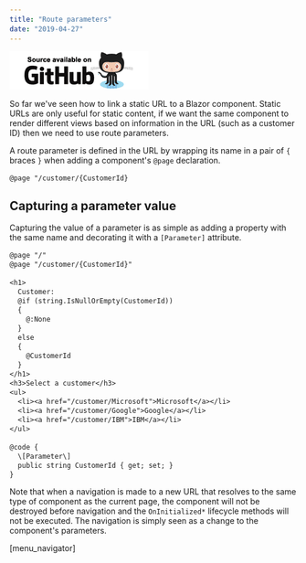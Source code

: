 ```yaml
---
title: "Route parameters"
date: "2019-04-27"
---
```


[![GitHub](images/SourceLink.png)](https://github.com/mrpmorris/blazor-university/tree/master/src/Routing/CapturingAParameterValue)

So far we've seen how to link a static URL to a Blazor component.
Static URLs are only useful for static content, if we want the same component to render different views based on
information in the URL (such as a customer ID) then we need to use route parameters.

A route parameter is defined in the URL by wrapping its name in a pair of `{` braces `}` when adding a component's
`@page` declaration.

```razor
@page "/customer/{CustomerId}
```

## Capturing a parameter value

Capturing the value of a parameter is as simple as adding a property with the same name and decorating it with a
`[Parameter]` attribute.

```razor
@page "/"
@page "/customer/{CustomerId}"

<h1>
  Customer:
  @if (string.IsNullOrEmpty(CustomerId))
  {
    @:None
  }
  else
  {
    @CustomerId
  }
</h1>
<h3>Select a customer</h3>
<ul>
  <li><a href="/customer/Microsoft">Microsoft</a></li>
  <li><a href="/customer/Google">Google</a></li>
  <li><a href="/customer/IBM">IBM</a></li>
</ul>

@code {
  \[Parameter\]
  public string CustomerId { get; set; }
}
```

Note that when a navigation is made to a new URL that resolves to the same type of component as the current page,
the component will not be destroyed before navigation and the `OnInitialized*` lifecycle methods will not be executed.
The navigation is simply seen as a change to the component's parameters.

\[menu\_navigator\]
